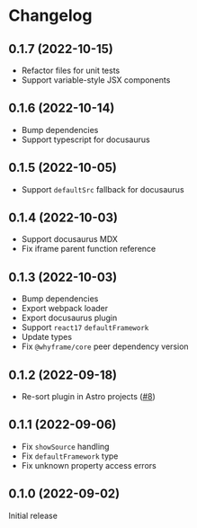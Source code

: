 # Changelog

## 0.1.7 (2022-10-15)

- Refactor files for unit tests
- Support variable-style JSX components

## 0.1.6 (2022-10-14)

- Bump dependencies
- Support typescript for docusaurus

## 0.1.5 (2022-10-05)

- Support `defaultSrc` fallback for docusaurus

## 0.1.4 (2022-10-03)

- Support docusaurus MDX
- Fix iframe parent function reference

## 0.1.3 (2022-10-03)

- Bump dependencies
- Export webpack loader
- Export docusaurus plugin
- Support `react17` `defaultFramework`
- Update types
- Fix `@whyframe/core` peer dependency version

## 0.1.2 (2022-09-18)

- Re-sort plugin in Astro projects ([#8](https://github.com/bluwy/whyframe/issues/8))

## 0.1.1 (2022-09-06)

- Fix `showSource` handling
- Fix `defaultFramework` type
- Fix unknown property access errors

## 0.1.0 (2022-09-02)

Initial release
